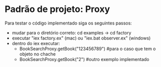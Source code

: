 # Padrão de projeto: Proxy

Para testar o código implementado siga os seguintes passos:

* mudar para o diretório correto: cd examples -> cd factory
* executar "iex factory.ex" (mac) ou "iex.bat observer.ex" (windows)
* dentro do iex executar:
  * BookSearchProxy.getBook("123456789") #para o caso que tem o objeto no chache
  * BookSearchProxy.getBook("2") #outro exemplo implementado
